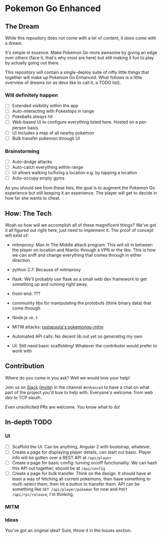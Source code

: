 # Pokemon Go Enhanced

## The Dream

While this repository does not come with a lot of content,
it does come with a dream.

It's simple in essence.
Make Pokemon Go more awesome
by giving an edge over others
(face it, that's why most are here)
but still making it fun to play
by actually going out there.

This repository will contain a single-deploy suite
of nifty little things that together
will make up Pokemon Go Enhanced.
What follows is a little overview of dreams
(or as devs like to call it, a TODO list).

### Will definitely happen
- [ ] Extended visibility within the app
- [ ] Auto-interacting with Pokestops in range 
- [ ] Pokeballs always hit
- [ ] Web-based UI to configure everything listed here.
Hosted on a per-person basis.
- [ ] UI includes a map of all nearby pokemon
- [ ] Bulk transfer pokemon through UI

### Brainstorming
- [ ] Auto-dodge attacks
- [ ] Auto-catch everything within range
- [ ] UI allows walking to/fixing a location e.g. by tapping a location
- [ ] Auto-occupy empty gyms

As you should see from these lists,
the goal is to augment the Pokemon Go experience
but still keeping it an experience.
The player will get to decide in how far
she wants to cheat.

## How: The Tech
Woah so how will we accomplish all of these magnificent things?
We've got it all figured out right here, just need to implement it.
The proof of concept will exist of:

- mitmproxy: Man In The Middle attack program.
This will sit in between the player on location
and Niantic through a VPN or the like.
This is how we can sniff and change everything that comes through
in either direction.
- python 2.7: Because of mitmproxy
- flask: We'll probably use flask as a small web dev framework
to get something up and running right away.
- front-end: ???
- community libs for manipulating the protobufs (think binary data)
that come through

- Node.js `v6.3`
- MITM attacks: [rastapasta's pokemongo-mitm](https://github.com/rastapasta/pokemon-go-mitm-node.git)
- Automated API calls: No decent lib out yet so generating my own
- UI: Still need basic scaffolding! Whatever the contributor would prefer to work with

## Contribution
Where do you come in you ask?
Well we would love your help!

Join us on [Slack](https://pkre.slack.com) 
([invite](https://shielded-earth-81203.herokuapp.com))
in the channel `#enhanced`
to have a chat on what part of the project you'd love to help with.
Everyone's welcome: from web dev to TCP sleuth.

Even unsollicited PRs are welcome.
You know what to do!

## In-depth TODO
### UI
- [ ] Scaffold the UI. Can be anything, Angular 2 with bootstrap, whatever.
- [ ] Create a page for displaying player details, can start out basic.
Player info will be gotten over a REST API at `/api/player`
- [ ] Create a page for basic config: turning on/off functionality.
We can hash this API out together, should be at `/api/config`
- [ ] Create a page for bulk transfer. Think on the design.
It should have at least a way of fetching all current pokemons,
then have something to multi-select them, then hit a button to transfer them.
API can be something like `GET /api/player/pokemon` for now
and `POST /api/rpc/release`, I'm thinking.

### MITM

### Ideas
You've got an original idea?
Sure, throw it in the Issues section.
